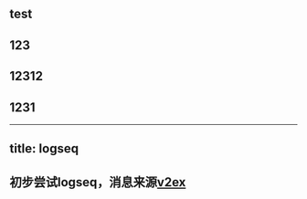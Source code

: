 ## test
## 123
## 12312
## 1231
---
title: logseq 
---

## 初步尝试logseq，消息来源[v2ex](https://www.v2ex.com/t/765476#reply4)